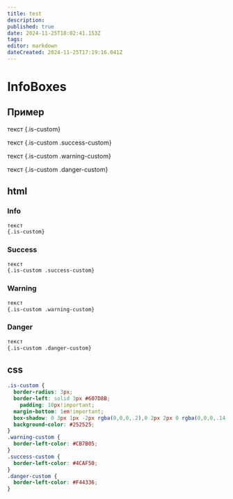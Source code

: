 ```yaml
---
title: test
description: 
published: true
date: 2024-11-25T18:02:41.153Z
tags: 
editor: markdown
dateCreated: 2024-11-25T17:19:16.041Z
---
```


# InfoBoxes

## Пример

текст
{.is-custom}

текст
{.is-custom .success-custom}

текст
{.is-custom .warning-custom}

текст
{.is-custom .danger-custom}

## html

### Info

```html
текст
{.is-custom}
```

### Success

```html
текст
{.is-custom .success-custom}
```

### Warning

```html
текст
{.is-custom .warning-custom}
```

### Danger

```html
текст
{.is-custom .danger-custom}
```
## css

```css
.is-custom {
  border-radius: 3px;
  border-left: solid 3px #607D8B;
	padding: 10px!important;
  margin-bottom: 1em!important;
  box-shadow: 0 3px 1px -2px rgba(0,0,0,.2),0 2px 2px 0 rgba(0,0,0,.14),0 1px 5px 0 rgba(0,0,0,.12);
  background-color: #252525;
}
.warning-custom { 
  border-left-color: #CB7B05;
}
.success-custom { 
  border-left-color: #4CAF50;
}
.danger-custom { 
  border-left-color: #F44336;
}
```